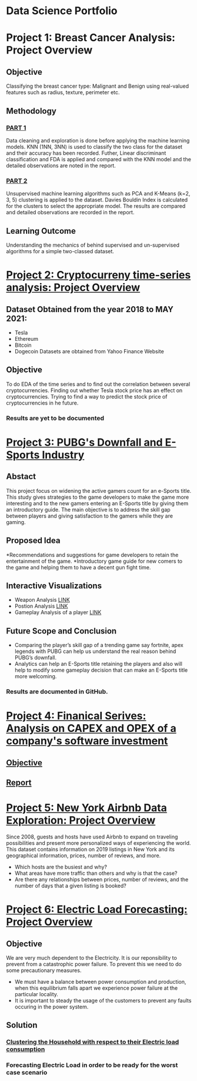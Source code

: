 # Data Science Portfolio

# Project 1: Breast Cancer Analysis: Project Overview

## Objective

Classifying the breast cancer type: Malignant and Benign using real-valued features such as radius, texture, perimeter etc.

## Methodology

### [PART 1](https://github.com/Rosh-R/Breast-Cancer-Analysis-Part-1-)
Data cleaning and exploration is done before applying the machine learning models. KNN (1NN, 3NN) is used to classify the two class for the dataset and their accuracy has been recorded. Futher, Linear discriminant classification and FDA is applied and compared with the KNN model and the detailed observations are noted in the report.

### [PART 2](https://github.com/Rosh-R/Breast-Cancer-Analysis-Part-2)
Unsupervised machine learning algorithms such as PCA and K-Means (k=2, 3, 5) clustering is applied to the dataset. Davies Bouldin Index is calculated for the clusters to select the appropriate model. The results are compared and detailed observations are recorded in the report.

## Learning Outcome
Understanding the mechanics of behind supervised and un-supervised algorithms for a simple two-classed dataset. 

# [Project 2: Cryptocurreny time-series analysis: Project Overview](https://github.com/Rosh-R/Crypto-Currency-TS-Analysis)

## Dataset Obtained from the year 2018 to MAY 2021:
* Tesla
* Ethereum
* Bitcoin
* Dogecoin
Datasets are obtained from Yahoo Finance Website

## Objective
To do EDA of the time series and to find out the correlation between several cryptocurrencies. Finding out whether Tesla stock price has an effect on cryptocurrencies. Trying to find a way to predict the stock price of cryptocurrencies in he future. 

### Results are yet to be documented

# [Project 3: PUBG's Downfall and E-Sports Industry](https://github.com/Rosh-R/PUBG-s-Downfall-and-E-Sports-Industry)

## Abstact
This project focus on widening the active gamers count for an e-Sports title. This study gives strategies to the game developers to make the game more interesting and to the new gamers entering an E-Sports title by giving them an introductory guide. The main objective is to address the skill gap between players and giving satisfaction to the gamers while they are gaming.

## Proposed Idea
*Recommendations and suggestions for game developers to retain the entertainment of the game.
*Introductory game guide for new comers to the game and helping them to have a decent gun fight time. 

## Interactive Visualizations
* Weapon Analysis [LINK](https://public.tableau.com/app/profile/roshan.raj3718/viz/WeaponanalysisR/WeaponDashboard)
* Postion Analysis [LINK](https://public.tableau.com/app/profile/roshan.raj3718/viz/Miramir/Dashboard1)
* Gameplay Analysis of a player [LINK](https://public.tableau.com/app/profile/roshan.raj3718/viz/aggmatch/EDA)

## Future Scope and Conclusion
* Comparing the player’s skill gap of a trending game say fortnite, apex legends with PUBG can help us understand the real reason behind PUBG’s downfall.
* Analytics can help an E-Sports title retaining the players and also will help to modify some gameplay decision that can make an E-Sports title more welcoming.

### Results are documented in GitHub. 

# [Project 4: Finanical Serives: Analysis on CAPEX and OPEX of a company's software investment](https://github.com/Rosh-R/CAPEX-and-OPEX-Analysis)

## [Objective](https://github.com/Rosh-R/CAPEX-and-OPEX-Analysis/blob/main/Problem%20Objective.pdf)

## [Report](https://github.com/Rosh-R/CAPEX-and-OPEX-Analysis/blob/main/Financial%20Service%20and%20Information%20System.pdf)

# [Project 5: New York Airbnb Data Exploration: Project Overview](https://github.com/Rosh-R/New-York-Airbnb-Data-Exploration/tree/main)

Since 2008, guests and hosts have used Airbnb to expand on traveling possibilities and present more personalized ways of experiencing the world. This dataset contains information on 2019 listings in New York and its geographical information, prices, number of reviews, and more.

* Which hosts are the busiest and why?
* What areas have more traffic than others and why is that the case?
* Are there any relationships between prices, number of reviews, and the number of days that a given listing is booked?

# [Project 6: Electric Load Forecasting: Project Overview](https://github.com/Rosh-R/Electric-Load-Forecasting)

## Objective

We are very much dependent to the Electricity. It is our reponsibility to prevent from a catastrophic power failure. To prevent this we need to do some precautionary measures.
* We must have a balance between power consumption and production, when this equilibrium falls apart we experience power failure at the particular locality.
* It is important to steady the usage of the customers to prevent any faults occuring in the power system.

## Solution

### [Clustering the Household with respect to their Electric load consumption](https://github.com/Rosh-R/Electric-Load-Forecasting/blob/main/Load%20Forecasting%20Clustering.ipynb)
### Forecasting Electric Load in order to be ready for the worst case scenario
